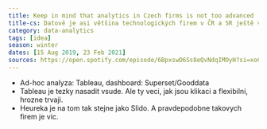 ```yaml
---
title: Keep in mind that analytics in Czech firms is not too advanced
title-cs: Datově je asi většina technologických firem v ČR a SR ještě v plenkách
category: data-analytics
tags: [idea]
season: winter
dates: [15 Aug 2019, 23 Feb 2021]
sources: https://open.spotify.com/episode/6BpxswD6Ss8eQvNdqIMOyH?si=xoCgyaAfS3m8Azh86x6HmQ
---
```


* Ad-hoc analyza: Tableau, dashboard: Superset/Gooddata
* Tableau je tezky nasadit vsude. Ale ty veci, jak jsou klikaci a flexibilni, hrozne trvaji.
* Heureka je na tom tak stejne jako Slido. A pravdepodobne takovych firem je vic.
